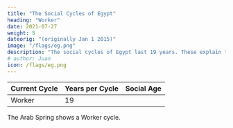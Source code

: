 ```yaml
---
title: "The Social Cycles of Egypt"
heading: "Worker"
date: 2021-07-27
weight: 5
dateorig: "(originally Jan 1 2015)"
image: "/flags/eg.png"
description: "The social cycles of Egypt last 19 years. These explain the Arab spring"
# author: Juan
icon: /flags/eg.png
---
```




Current Cycle | Years per Cycle | Social Age
--- | --- | ---
Worker | 19 | 


The Arab Spring shows a Worker cycle.